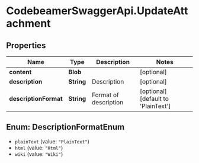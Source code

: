# CodebeamerSwaggerApi.UpdateAttachment

## Properties
Name | Type | Description | Notes
------------ | ------------- | ------------- | -------------
**content** | **Blob** |  | [optional] 
**description** | **String** | Description | [optional] 
**descriptionFormat** | **String** | Format of description | [optional] [default to &#x27;PlainText&#x27;]

<a name="DescriptionFormatEnum"></a>
## Enum: DescriptionFormatEnum

* `plainText` (value: `"PlainText"`)
* `html` (value: `"Html"`)
* `wiki` (value: `"Wiki"`)

